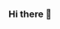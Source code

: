 ### Hi there 👋

<!--
**Tess314/Tess314** is a ✨ _special_ ✨ repository because its `README.md` (this file) appears on your GitHub profile.

![Github stats](https://github-readme-stats.vercel.app/api?username=Tess314&theme=highcontrast&show_icons=true&count_private=true)
